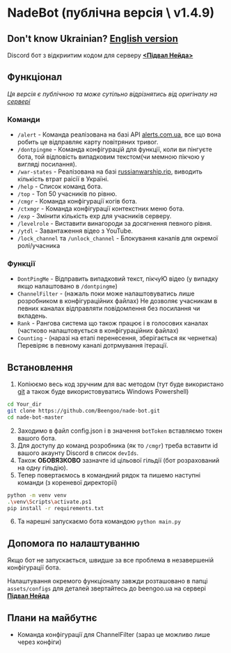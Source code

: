 # NadeBot (публічна версія \ v1.4.9)


## Don't know Ukrainian? [English version](https://github.com/Beengoo/nade-bot/blob/master/README%20(EN-US).md)
Discord бот з відкриитим кодом для серверу [**&lt;Підвал Нейда>**](https://discord.gg/nadecgt)


## Функціонал
*Ця версія є публічною та може сутільно відрізнятись від оригіналу на [сервері](https://discord.gg/nadecgt)*

### Команди
- `/alert` - Команда реалізована на базі API [alerts.com.ua](https://alerts.com.ua), все що вона робить це відправляє карту повітряних тривог.
- `/dontpingme` - Команда конфігурацій для функції, коли ви пінгуєте бота, той відповість випадковим текстом(чи мемною пікчою у вигляді посилання).
- `/war-states` - Реалізована на базі [russianwarship.rip](https://russianwarship.rip), виводить кількість втрат раісії в Україні.
- `/help` - Список команд бота.
- `/top` - Топ 50 учасників по рівню.
- `/cmgr` - Команда конфігурації когів бота.
- `/ctxmgr` - Команда конфігурації контекстних меню бота.
- `/exp` - Змінити кількість exp для учасників серверу.
- `/levelrole` - Виставити винагороди за досягнення певного рівня.
- `/ytdl` - Завантаження відео з YouTube.
- `/lock_channel` та `/unlock_channel` - Блокування каналів для окремої ролі/учасника
  
### Функції
 
- `DontPingMe` - Відправить випадковий текст, пікчуЮ відео (у випадку якщо налаштовано в `/dontpingme`)
- `ChannelFilter` - (нажаль поки може налаштовуватись лише розробником в конфігураційних файлах)  Не дозволяє учасникам в певних каналах відправляти повідомлення без посилання чи вкладень.
- `Rank` - Рангова система що також працює і в голосових каналах (частково налаштовується в конфігураційних файлах)
- `Counting` - (наразі на етапі перенесення, зберігається як чернетка) Перевіряє в певному каналі дотрмування ітерації.

## Встановлення

1. Копіюємо весь код зручним для вас методом (тут буде використано [git](https://git-scm.com/downloads) а також буде використовуватись Windows Powershell)
  ```bash
  cd Your_dir
  git clone https://github.com/Beengoo/nade-bot.git
  cd nade-bot-master
  ```
2. Заходимо в файл config.json і в значення `botToken` вставляємо токен вашого бота.
3. Для доступу до команд розробника (як то `/cmgr`) треба вставити id вашого акаунту Discord в список `devIds`.
4. Також **ОБОВЯЗКОВО** зазначте id цільової гільдії (бот розрахований на одну гільдію).
5. Тепер повертаємось в командний рядок та пишемо наступні команди (з кореневої директорії)
  ```bash
  python -m venv venv
  .\venv\Scripts\activate.ps1
  pip install -r requirements.txt
  ```
6. Та нарешні запускаємо бота командою `python main.py`

## Допомога по налаштуванню

Якщо бот не запускається, швидше за все проблема в незавершеній конфігурації бота.

Налаштування окремого функціоналу завжди розташовано в папці `assets/configs` для деталей звертайтесь до beengoo.ua на сервері [**Підвал Нейда**](https://discord.gg/nadecgt)


## Плани на майбутнє

- Команда конфігурації для ChannelFilter (зараз це можливо лише через конфіги)


